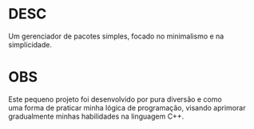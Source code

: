 # DESC
Um gerenciador de pacotes simples, focado no minimalismo e na simplicidade.

# OBS
Este pequeno projeto foi desenvolvido por pura diversão e como  
uma forma de praticar minha lógica de programação, visando aprimorar 
gradualmente minhas habilidades na linguagem C++.
